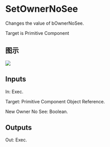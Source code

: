 # SetOwnerNoSee

Changes the value of bOwnerNoSee.

Target is Primitive Component

## 图示

![]($-20221218-20395135.png)

## Inputs

In: Exec.

Target: Primitive Component Object Reference.

New Owner No See: Boolean.  

## Outputs

Out: Exec.

